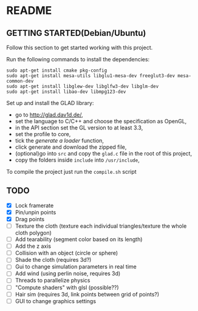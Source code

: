 # README
## GETTING STARTED(Debian/Ubuntu)
Follow this section to get started working with this project.

Run the following commands to install the dependencies:
```sudo apt-get update
sudo apt-get install cmake pkg-config
sudo apt-get install mesa-utils libglu1-mesa-dev freeglut3-dev mesa-common-dev
sudo apt-get install libglew-dev libglfw3-dev libglm-dev
sudo apt-get install libao-dev libmpg123-dev
```

Set up and install the GLAD library:
- go to http://glad.dav1d.de/,
- set the language to C/C++ and choose the specification as OpenGL,
- in the API section set the GL version to at least 3.3,
- set the profile to core,
- tick the *generate a loader* function,
- click generate and download the zipped file,
- (optional)go into `src` and copy the `glad.c` file in the root of this project,
- copy the folders inside `include` into `/usr/include`,

To compile the project just run the `compile.sh` script

## TODO
- [x] Lock framerate
- [x] Pin/unpin points
- [x] Drag points
- [ ] Texture the cloth (texture each individual triangles/texture the whole cloth polygon)
- [ ] Add tearability (segment color based on its length)
- [ ] Add the z axis
- [ ] Collision with an object (circle or sphere)
- [ ] Shade the cloth (requires 3d?)
- [ ] Gui to change simulation parameters in real time
- [ ] Add wind (using perlin noise, requires 3d)
- [ ] Threads to parallelize physics
- [ ] "Compute shaders" with glsl (possible??)
- [ ] Hair sim (requires 3d, link points between grid of points?)
- [ ] GUI to change graphics settings
